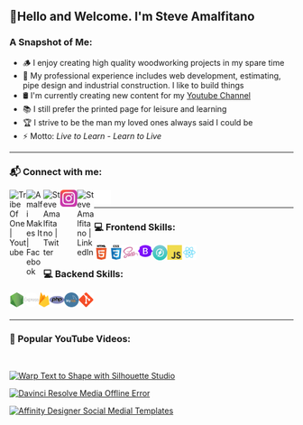 <!-- ![YouTube Channel Subscribers](https://img.shields.io/youtube/channel/subscribers/UCY38RvRIxYODO4penyxUwTg?label=SUBSCRIBERS&logo=Youtube&style=for-the-badge)
![Connect on Twitter](https://img.shields.io/twitter/follow/yesdavidgray?logo=Twitter&color=1DA1F2&style=for-the-badge) -->

## 👋Hello and Welcome. I'm Steve Amalfitano

### A Snapshot of Me:

- 🪵 I enjoy creating high quality woodworking projects in my spare time
- 🏢 My professional experience includes web development, estimating, pipe design and industrial construction. I like to build things
- 🛢️ I'm currently creating new content for my [Youtube Channel](https://www.youtube.com/c/tribeofone)
- 📚 I still prefer the printed page for leisure and learning
- 🏆 I strive to be the man my loved ones always said I could be
- ⚡ Motto: _Live to Learn - Learn to Live_

---

### 📬 Connect with me:

[<img align="left" src="https://raw.githubusercontent.com/rahuldkjain/github-profile-readme-generator/master/src/images/icons/Social/youtube.svg" alt="Tribe Of One | Youtube" width="30" />][youtube]

[<img align="left" src="https://raw.githubusercontent.com/rahuldkjain/github-profile-readme-generator/master/src/images/icons/Social/facebook.svg" alt="Amalfi Makes It | Facebook" width="30" />][facebook]

[<img align="left" src="https://raw.githubusercontent.com/rahuldkjain/github-profile-readme-generator/master/src/images/icons/Social/twitter.svg" alt="Steve Amalfitano | Twitter" width="30" />][twitter]

[<img align="left" src="https://github.com/PrinceCorwin/Useful-tech-icons/blob/main/images/instagram.png?raw=true" alt="Amalfi Makes It | Instagram" width="30" />][instagram]

[<img align="left" src="https://raw.githubusercontent.com/rahuldkjain/github-profile-readme-generator/master/src/images/icons/Social/linked-in-alt.svg" alt="Steve Amalfitano | LinkedIn" width="30" />][linkedin]

[<img align="left" src="https://github.com/PrinceCorwin/Amalfitano-portfolio/blob/main/images/ami-icon.png?raw=true" alt="Amalfi Makes It website" width="30" />][ami]

<br />

---

### 💻 Frontend Skills:

[<img align="left" target="_blank" alt="HTML" width="26px" src="https://github.com/PrinceCorwin/Useful-tech-icons/blob/main/images/HTML.png?raw=true" />](https://developer.mozilla.org/en-US/docs/Web/HTML 'HTML')

[<img align="left" target="_blank" alt="CSS" width="26px" src="https://github.com/PrinceCorwin/Useful-tech-icons/blob/main/images/css.png?raw=true" />](https://developer.mozilla.org/en-US/docs/Web/CSS 'CSS')

[<img align="left" target="_blank" alt="Sass" width="26px" src="https://github.com/PrinceCorwin/Useful-tech-icons/blob/main/images/sass.png?raw=true" />](https://sass-lang.com/documentation 'Sass')

[<img align="left" style="border-radius:50%" target="_blank" alt="Bootstrap" width="26px" src="https://github.com/PrinceCorwin/Useful-tech-icons/blob/main/images/bootstrap-logo.png?raw=true?raw=true" />](https://getbootstrap.com/ 'Bootstrap')

[<img align="left" style="border-radius:50%" target="_blank" alt="Chakra UI" width="26px" src="https://github.com/PrinceCorwin/Useful-tech-icons/blob/main/images/Chakra.png?raw=true" />](https://chakra-ui.com/ 'Chakra UI')

[<img align="left" target="_blank" alt="JavaScript" width="26px" src="https://github.com/PrinceCorwin/Useful-tech-icons/blob/main/images/javascript.png?raw=true" />](https://developer.mozilla.org/en-US/docs/Web/JavaScript 'Javascript')

[<img align="left" target="_blank" alt="React" width="26px" src="https://github.com/PrinceCorwin/Useful-tech-icons/blob/main/images/react.png?raw=true"/>](https://reactjs.org/ 'React')

<br />

### 💻 Backend Skills:

[<img align="left" target="_blank" alt="NodeJS" width="26px" src="https://github.com/PrinceCorwin/Useful-tech-icons/blob/main/images/nodejs.png?raw=true" />](https://nodejs.org/en/docs/ 'node.js')

[<img align="left" style="border-radius:50%" target="_blank" alt="Express" width="26px" src="https://github.com/PrinceCorwin/Useful-tech-icons/blob/main/images/express.png?raw=true" />](https://expressjs.com/ 'Express')

[<img align="left" target="_blank" alt="git" height="26px" src="https://github.com/PrinceCorwin/Useful-tech-icons/blob/main/images/firebase-logo.png?raw=true" />](https://firebase.google.com/ 'Firebase')

[<img align="left" target="_blank" alt="PHP" width="26px" src="https://github.com/PrinceCorwin/Useful-tech-icons/blob/main/images/php.png?raw=true" />](https://www.php.net/ 'php')

[<img align="left" target="_blank" alt="SQL" width="26px" src="https://github.com/PrinceCorwin/Useful-tech-icons/blob/main/images/mysql-logo.png?raw=true" />](https://dev.mysql.com/doc/ 'mySQL')

[<img align="left" target="_blank" alt="git" height="26px" src="https://github.com/PrinceCorwin/Useful-tech-icons/blob/main/images/git-logo-minimal.png?raw=true" />](https://git-scm.com/doc 'git')

<br />
<br />

---

### 🎥 Popular YouTube Videos:

<br />

<a href="https://youtu.be/LDJ3QvnIsQk
" target="_blank"><img src="https://i3.ytimg.com/vi/LDJ3QvnIsQk/maxresdefault.jpg" 
alt="Warp Text to Shape with Silhouette Studio" width="240"  /></a>

<a href="https://youtu.be/61QpftEG-Zg
" target="_blank"><img src="https://i3.ytimg.com/vi/61QpftEG-Zg/maxresdefault.jpg" 
alt="Davinci Resolve Media Offline Error" width="240"  /></a>

<a href="https://youtu.be/PMKIFVVLpe8
" target="_blank"><img src="https://i3.ytimg.com/vi/PMKIFVVLpe8/maxresdefault.jpg" 
alt="Affinity Designer Social Medial Templates" width="240"  /></a>

[twitter]: https://twitter.com/stevecorwin9
[linkedin]: https://www.linkedin.com/company/amalfi-makes-it/
[youtube]: https://www.youtube.com/c/TribeOfOne
[facebook]: https://www.facebook.com/AmalfiMakesIt/
[ami]: https://www.amalfimakesit.com/
[instagram]: https://www.instagram.com/amalfi.makes.it/
